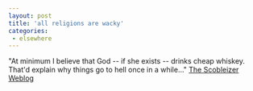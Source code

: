 ```yaml
---
layout: post
title: 'all religions are wacky'
categories:
 - elsewhere
---
```


"At minimum I believe that God -- if she exists -- drinks cheap whiskey. That'd explain why things go to hell once in a while..." <a href="http://radio.weblogs.com/0001011/2002/12/04.html#a1780">The Scobleizer Weblog</a>


